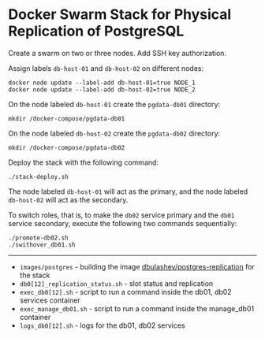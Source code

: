 # Docker Swarm Stack for Physical Replication of PostgreSQL

Create a swarm on two or three nodes.
Add SSH key authorization.

Assign labels `db-host-01` and `db-host-02` on different nodes:

    docker node update --label-add db-host-01=true NODE_1
    docker node update --label-add db-host-02=true NODE_2


On the node labeled `db-host-01` create the `pgdata-db01` directory:

    mkdir /docker-compose/pgdata-db01


On the node labeled `db-host-02` create the `pgdata-db02` directory:

    mkdir /docker-compose/pgdata-db02


Deploy the stack with the following command:

    ./stack-deploy.sh


The node labeled `db-host-01` will act as the primary, and the node labeled `db-host-02` will act as the secondary.

To switch roles, that is, to make the `db02` service primary and the `db01` service secondary, execute the following two commands sequentially:

    ./promote-db02.sh
    ./swithover_db01.sh


---

* `images/postgres` - building the image [dbulashev/postgres-replication](https://hub.docker.com/repository/docker/dbulashev/postgres-replication/general) for the stack
* `db0[12]_replication_status.sh` - slot status and replication
* `exec_db0[12].sh` - script to run a command inside the db01, db02 services container
* `exec_manage_db01.sh` - script to run a command inside the manage_db01 container
* `logs_db0[12].sh` - logs for the db01, db02 services
